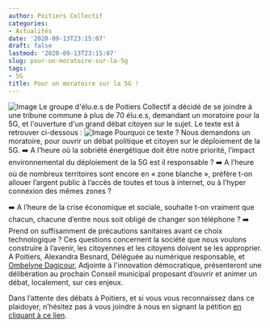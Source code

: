 ```yaml
---
author: Poitiers Collectif
categories:
- Actualités
date: '2020-09-13T23:15:07'
draft: false
lastmod: '2020-09-13T23:15:07'
slug: pour-un-moratoire-sur-la-5g
tags:
- 5G
title: Pour un moratoire sur la 5G !
---
```


![Image](/images/2025/pour-un-moratoire-sur-la-5g/5G.png) Le groupe d'élu.e.s de Poitiers Collectif a décidé de se joindre à une tribune commune à plus de 70 élu.e.s, demandant un moratoire pour la 5G, et l'ouverture d'un grand débat citoyen sur le sujet. Le texte est à retrouver ci-dessous : ![Image](/images/2025/pour-un-moratoire-sur-la-5g/WhatsApp-Image-2020-09-13-at-10.37.00-720x1024.jpeg) Pourquoi ce texte ? Nous demandons un moratoire, pour ouvrir un débat politique et citoyen sur le déploiement de la 5G. ➡️ A l’heure où la sobriété énergétique doit être notre priorité, l’impact environnemental du déploiement de la 5G est il responsable ? ➡️ A l’heure où de nombreux territoires sont encore en « zone blanche », préfère t-on allouer l’argent public à l’accès de toutes et tous à internet, ou à l’hyper connexion des mêmes zones ?

➡️ A l’heure de la crise économique et sociale, souhaite t-on vraiment que chacun, chacune d’entre nous soit obligé de changer son téléphone ? ➡️ Prend on suffisamment de précautions sanitaires avant ce choix technologique ? Ces questions concernent la société que nous voulons construire à l’avenir, les citoyennes et les citoyens doivent se les approprier. A Poitiers, Alexandra Besnard, Déléguée au numérique responsable, et [Ombelyne Dagicour](https://www.facebook.com/ombelyne.dagicour?__tn__=K-R&eid=ARCdOqGF4ti6z6P4wqUsnjW6WfZzFDDoLG_AxwpVozVXfWoAmnlScSxXxM11fYmLRNH1iHiD6R6MmOkA&fref=mentions&__xts__%5B0%5D=68.ARDVO5uzRHoLgfI1eC0e6pxhFouN2gEVlYDzeXO0md9iXFnz4-nTCJTryJhelxKWlDZICUD5bszWBcu4jRm-j0f8m7HboNGM69IIUoOBECW0dqssDoF4i-9mZyGVEoLWbZZaTUDylqXTnSKznYfGuLn2EQknxMK95ckMcTQ4Ri5V7kGNRmdF6EpNHpRTnuhlMQPlQcx8H-L6pcOADjLVS9nSjmU0HLoT9J4YLMH-CoHwLUUuP2y6z2ateE4-wrXAgbXjHL0wJ8MiB2ijZpUwqPjdpjo2nEiqdGphyKics_hhkFLJ32MhYCosEZYK2AyTgUfm3nBgy18OoVebvUTGdiY "Ombelyne Dagicour"), Adjointe à l'innovation démocratique, présenteront une délibération au prochain Conseil municipal proposant d’ouvrir et animer un débat, localement, sur ces enjeux. 

Dans l’attente des débats à Poitiers, et si vous vous reconnaissez dans ce plaidoyer, n’hésitez pas à vous joindre à nous en signant la pétition [en cliquant à ce lien](https://www.change.org/p/jean-castex-5g-num%C3%A9rique-nous-voulons-un-d%C3%A9bat-d%C3%A9mocratique).
